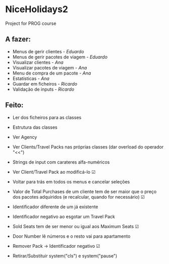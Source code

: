 # NiceHolidays2
Project for PROG course

## A fazer:
* Menus de gerir clientes - *Eduardo*
* Menus de gerir pacotes de viagem - *Eduardo*
* Visualizar clientes - *Ana*
* Visualizar pacotes de viagem - *Ana*
* Menu de compra de um pacote - *Ana*
* Estatísticas - *Ana*
* Guardar em ficheiros - *Ricardo*
* Validação de inputs - *Ricardo*

## Feito:
* Ler dos ficheiros para as classes
* Estrutura das classes

* Ver Agency 
* Ver Clients/Travel Packs nas próprias classes (dar overload do operador "<<")
* Strings de input com carateres alfa-numéricos
* Ver Client/Travel Pack ao modificá-lo ☑
* Voltar para trás em todos os menus e cancelar seleções
* Valor de Total Purchases de um cliente tem de ser maior que o preço dos pacotes adquiridos (e recalcular, quando for necessário) ☑
* Identificador diferente de um já existente
* Identificador negativo ao esgotar um Travel Pack
* Sold Seats tem de ser menor ou igual aos Maximum Seats ☑
* Door Number lê números e o resto vai para apartamento
* Remover Pack -> Identificador negativo ☑
* Retirar/Substituir system("cls") e system("pause")
